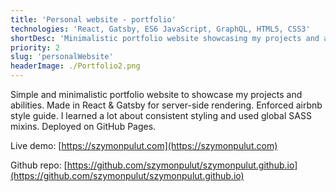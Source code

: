 ```yaml
---
title: 'Personal website - portfolio'
technologies: 'React, Gatsby, ES6 JavaScript, GraphQL, HTML5, CSS3'
shortDesc: 'Minimalistic portfolio website showcasing my projects and abilities.'
priority: 2
slug: 'personalWebsite'
headerImage: ./Portfolio2.png
---
```


Simple and minimalistic portfolio website to showcase my projects and abilities. Made in React & Gatsby for server-side rendering. Enforced airbnb style guide. I learned a lot about consistent styling and used global SASS mixins. Deployed on GitHub Pages.

Live demo: [https://szymonpulut.com](https://szymonpulut.com)

Github repo: [https://github.com/szymonpulut/szymonpulut.github.io](https://github.com/szymonpulut/szymonpulut.github.io)
